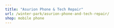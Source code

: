 ```yaml
---
title: "Asurion Phone & Tech Repair"
url: /winter-park/asurion-phone-and-tech-repair/
shop: mobile phone
---
```

